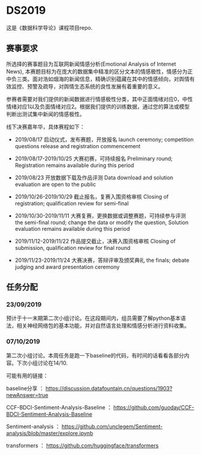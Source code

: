 # DS2019

这是《数据科学导论》课程项目repo.

## 赛事要求

所选择的赛事题目为互联网新闻情感分析(Emotional Analysis of Internet News), 本赛题目标为在庞大的数据集中精准的区分文本的情感极性，情感分为正中负三类。面对浩如烟海的新闻信息，精确识别蕴藏在其中的情感倾向，对舆情有效监控、预警及疏导，对舆情生态系统的良性发展有着重要的意义。

参赛者需要对我们提供的新闻数据进行情感极性分类，其中正面情绪对应0，中性情绪对应1以及负面情绪对应2。根据我们提供的训练数据，通过您的算法或模型判断出测试集中新闻的情感极性。

线下决赛嘉年华，具体赛程如下：

* 2019/08/17 启动仪式，发布赛题，开放报名 launch ceremony; competition questions release and registration commencement

* 2019/08/17-2019/10/25 大赛初赛，可持续报名 Preliminary round; Registration remains available during this period

* 2019/08/23 开放数据下载及作品评测 Data download and solution evaluation are open to the public

* 2019/10/26-2019/10/29 截止报名，复赛入围资格审核 Closing of registration; qualification review for semi-final

* 2019/10/30-2019/11/11 大赛复赛，更换数据或调整赛题，可持续参与评测 the semi-final round; change the data or modify the question, Solution evaluation remains available during this period

* 2019/11/12-2019/11/22 作品提交截止，决赛入围资格审核 Closing of submission, qualification review for final round

* 2019/11/23-2019/11/24 大赛决赛，答辩评审及颁奖典礼 the finals; debate judging and award presentation ceremony

## 任务分配

### 23/09/2019

预计于十一末期第二次小组讨论。在这段期间内，组员需要了解python基本语法，相关神经网络包的基本功能，并对自然语言处理和情感分析进行资料收集。

### 07/10/2019

第二次小组讨论。本周任务是跑一下baseline的代码，有时间的话看看各部分内容。下次小组讨论在14/10.

可能有用的链接：

baseline分享 ： https://discussion.datafountain.cn/questions/1903?newAnswer=true

CCF-BDCI-Sentiment-Analysis-Baseline ： https://github.com/guoday/CCF-BDCI-Sentiment-Analysis-Baseline

Sentiment-analysis ： https://github.com/unclegem/Sentiment-analysis/blob/master/explore.ipynb

transformers ： https://github.com/huggingface/transformers
